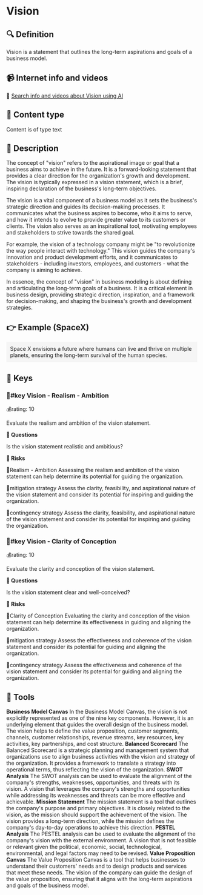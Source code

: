 
# Vision


## 🔍 Definition
Vision is a statement that outlines the long-term aspirations and goals of a business model.


## 📹 Internet info and videos
🤖 [Search info and videos about Vision using AI](https://www.perplexity.ai/search?q=videos+about+Vision:+Vision+is+a+statement+that+outlines+the+long-term+aspirations+and+goals+of+a+business+model.
)

## 📰 Content type 
Content is of type text

## 📖 Description
The concept of "vision" refers to the aspirational image or goal that a business aims to achieve in the future. It is a forward-looking statement that provides a clear direction for the organization's growth and development. The vision is typically expressed in a vision statement, which is a brief, inspiring declaration of the business's long-term objectives.

The vision is a vital component of a business model as it sets the business's strategic direction and guides its decision-making processes. It communicates what the business aspires to become, who it aims to serve, and how it intends to evolve to provide greater value to its customers or clients. The vision also serves as an inspirational tool, motivating employees and stakeholders to strive towards the shared goal.

For example, the vision of a technology company might be "to revolutionize the way people interact with technology." This vision guides the company's innovation and product development efforts, and it communicates to stakeholders - including investors, employees, and customers - what the company is aiming to achieve.

In essence, the concept of "vision" in business modeling is about defining and articulating the long-term goals of a business. It is a critical element in business design, providing strategic direction, inspiration, and a framework for decision-making, and shaping the business's growth and development strategies.

## 👉 Example (SpaceX)

<div style="background-color: #f5f5f5; padding: 10px;">Space X envisions a future where humans can live and thrive on multiple planets, ensuring the long-term survival of the human species.
</div>

## 🔑 Keys

### 🔑#key Vision - Realism - Ambition

💰rating: 10


Evaluate the realism and ambition of the vision statement.

**💭 Questions**

Is the vision statement realistic and ambitious?

**🚨 Risks**

🚨Realism - Ambition
Assessing the realism and ambition of the vision statement can help determine its potential for guiding the organization.

🚨mitigation strategy
Assess the clarity, feasibility, and aspirational nature of the vision statement and consider its potential for inspiring and guiding the organization.

🚨contingency strategy
Assess the clarity, feasibility, and aspirational nature of the vision statement and consider its potential for inspiring and guiding the organization.


### 🔑#key Vision - Clarity of Conception

💰rating: 10


Evaluate the clarity and conception of the vision statement.

**💭 Questions**

Is the vision statement clear and well-conceived?

**🚨 Risks**

🚨Clarity of Conception
Evaluating the clarity and conception of the vision statement can help determine its effectiveness in guiding and aligning the organization.

🚨mitigation strategy
Assess the effectiveness and coherence of the vision statement and consider its potential for guiding and aligning the organization.

🚨contingency strategy
Assess the effectiveness and coherence of the vision statement and consider its potential for guiding and aligning the organization.



## 🧰 Tools
**Business Model Canvas**
In the Business Model Canvas, the vision is not explicitly represented as one of the nine key components. However, it is an underlying element that guides the overall design of the business model. The vision helps to define the value proposition, customer segments, channels, customer relationships, revenue streams, key resources, key activities, key partnerships, and cost structure.
**Balanced Scorecard**
The Balanced Scorecard is a strategic planning and management system that organizations use to align business activities with the vision and strategy of the organization. It provides a framework to translate a strategy into operational terms, thus reflecting the vision of the organization.
**SWOT Analysis**
The SWOT analysis can be used to evaluate the alignment of the company's strengths, weaknesses, opportunities, and threats with its vision. A vision that leverages the company's strengths and opportunities while addressing its weaknesses and threats can be more effective and achievable.
**Mission Statement**
The mission statement is a tool that outlines the company's purpose and primary objectives. It is closely related to the vision, as the mission should support the achievement of the vision. The vision provides a long-term direction, while the mission defines the company's day-to-day operations to achieve this direction.
**PESTEL Analysis**
The PESTEL analysis can be used to evaluate the alignment of the company's vision with the external environment. A vision that is not feasible or relevant given the political, economic, social, technological, environmental, and legal factors may need to be revised.
**Value Proposition Canvas**
The Value Proposition Canvas is a tool that helps businesses to understand their customers' needs and to design products and services that meet these needs. The vision of the company can guide the design of the value proposition, ensuring that it aligns with the long-term aspirations and goals of the business model.
